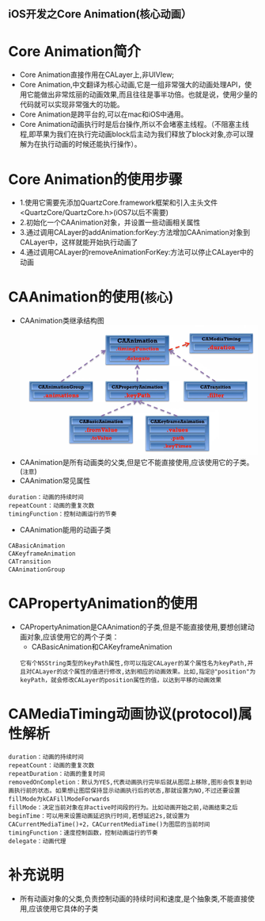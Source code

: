 ## iOS开发之Core Animation(核心动画）

# Core Animation简介
- Core Animation直接作用在CALayer上,非UIVIew;
- Core Animation,中文翻译为核心动画,它是一组非常强大的动画处理API，使用它能做出非常炫丽的动画效果,而且往往是事半功倍。也就是说，使用少量的代码就可以实现非常强大的功能。
- Core Animation是跨平台的,可以在mac和iOS中通用。
- Core Animation动画执行时是后台操作,所以不会堵塞主线程。（不阻塞主线程,即苹果为我们在执行完动画block后主动为我们释放了block对象,亦可以理解为在执行动画的时候还能执行操作）。

# Core Animation的使用步骤
- 1.使用它需要先添加QuartzCore.framework框架和引入主头文件<QuartzCore/QuartzCore.h>(iOS7以后不需要)
- 2.初始化一个CAAnimation对象，并设置一些动画相关属性
- 3.通过调用CALayer的addAnimation:forKey:方法增加CAAnimation对象到CALayer中，这样就能开始执行动画了
- 4.通过调用CALayer的removeAnimationForKey:方法可以停止CALayer中的动画
# CAAnimation的使用(`核心`)
- CAAnimation类继承结构图
![](/assets/CAAnimation类继承结构图.png)
- CAAnimation是所有动画类的父类,但是它不能直接使用,应该使用它的子类。(`注意`)
- CAAnimation常见属性<br>
```objc
duration：动画的持续时间
repeatCount：动画的重复次数
timingFunction：控制动画运行的节奏
```
- CAAnimation能用的动画子类<br>
```objc
CABasicAnimation
CAKeyframeAnimation
CATransition
CAAnimationGroup
```

# CAPropertyAnimation的使用
- CAPropertyAnimation是CAAnimation的子类,但是不能直接使用,要想创建动画对象,应该使用它的两个子类：
  - CABasicAnimation和CAKeyframeAnimation<br>
  ```objc
  它有个NSString类型的keyPath属性,你可以指定CALayer的某个属性名为keyPath,并且对CALayer的这个属性的值进行修改,达到相应的动画效果。比如,指定@"position"为keyPath，就会修改CALayer的position属性的值，以达到平移的动画效果
  ```
  
# CAMediaTiming动画协议(protocol)属性解析
```objc
duration：动画的持续时间
repeatCount：动画的重复次数
repeatDuration：动画的重复时间
removedOnCompletion：默认为YES,代表动画执行完毕后就从图层上移除,图形会恢复到动画执行前的状态。如果想让图层保持显示动画执行后的状态,那就设置为NO,不过还要设置fillMode为kCAFillModeForwards
fillMode：决定当前对象在非active时间段的行为。比如动画开始之前,动画结束之后
beginTime：可以用来设置动画延迟执行时间,若想延迟2s,就设置为CACurrentMediaTime()+2，CACurrentMediaTime()为图层的当前时间
timingFunction：速度控制函数，控制动画运行的节奏
delegate：动画代理
```
  
# 补充说明
- 所有动画对象的父类,负责控制动画的持续时间和速度,是个抽象类,不能直接使用,应该使用它具体的子类





